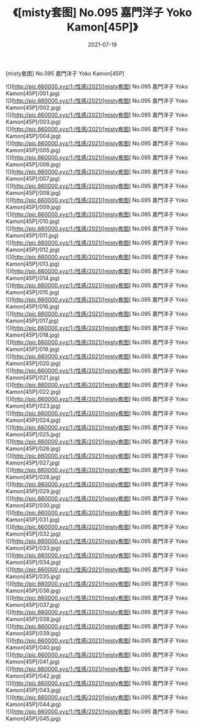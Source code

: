 ﻿---
layout: post
title:  《[misty套图] No.095 嘉門洋子 Yoko Kamon[45P]》
date:   2021-07-19
img: http://pic.660000.xyz/1:/性感/2021/[misty套图] No.095 嘉門洋子 Yoko Kamon[45P]/000.jpg
categories: [美女, 清纯, 唯美]
---

[misty套图] No.095 嘉門洋子 Yoko Kamon[45P]

  ![](http://pic.660000.xyz/1:/性感/2021/[misty套图] No.095 嘉門洋子 Yoko Kamon[45P]/001.jpg) <br> ![](http://pic.660000.xyz/1:/性感/2021/[misty套图] No.095 嘉門洋子 Yoko Kamon[45P]/002.jpg) <br> ![](http://pic.660000.xyz/1:/性感/2021/[misty套图] No.095 嘉門洋子 Yoko Kamon[45P]/003.jpg) <br> ![](http://pic.660000.xyz/1:/性感/2021/[misty套图] No.095 嘉門洋子 Yoko Kamon[45P]/004.jpg) <br> ![](http://pic.660000.xyz/1:/性感/2021/[misty套图] No.095 嘉門洋子 Yoko Kamon[45P]/005.jpg) <br> ![](http://pic.660000.xyz/1:/性感/2021/[misty套图] No.095 嘉門洋子 Yoko Kamon[45P]/006.jpg) <br> ![](http://pic.660000.xyz/1:/性感/2021/[misty套图] No.095 嘉門洋子 Yoko Kamon[45P]/007.jpg) <br> ![](http://pic.660000.xyz/1:/性感/2021/[misty套图] No.095 嘉門洋子 Yoko Kamon[45P]/008.jpg) <br> ![](http://pic.660000.xyz/1:/性感/2021/[misty套图] No.095 嘉門洋子 Yoko Kamon[45P]/009.jpg) <br> ![](http://pic.660000.xyz/1:/性感/2021/[misty套图] No.095 嘉門洋子 Yoko Kamon[45P]/010.jpg) <br> ![](http://pic.660000.xyz/1:/性感/2021/[misty套图] No.095 嘉門洋子 Yoko Kamon[45P]/011.jpg) <br> ![](http://pic.660000.xyz/1:/性感/2021/[misty套图] No.095 嘉門洋子 Yoko Kamon[45P]/012.jpg) <br> ![](http://pic.660000.xyz/1:/性感/2021/[misty套图] No.095 嘉門洋子 Yoko Kamon[45P]/013.jpg) <br> ![](http://pic.660000.xyz/1:/性感/2021/[misty套图] No.095 嘉門洋子 Yoko Kamon[45P]/014.jpg) <br> ![](http://pic.660000.xyz/1:/性感/2021/[misty套图] No.095 嘉門洋子 Yoko Kamon[45P]/015.jpg) <br> ![](http://pic.660000.xyz/1:/性感/2021/[misty套图] No.095 嘉門洋子 Yoko Kamon[45P]/016.jpg) <br> ![](http://pic.660000.xyz/1:/性感/2021/[misty套图] No.095 嘉門洋子 Yoko Kamon[45P]/017.jpg) <br> ![](http://pic.660000.xyz/1:/性感/2021/[misty套图] No.095 嘉門洋子 Yoko Kamon[45P]/018.jpg) <br> ![](http://pic.660000.xyz/1:/性感/2021/[misty套图] No.095 嘉門洋子 Yoko Kamon[45P]/019.jpg) <br> ![](http://pic.660000.xyz/1:/性感/2021/[misty套图] No.095 嘉門洋子 Yoko Kamon[45P]/020.jpg) <br> ![](http://pic.660000.xyz/1:/性感/2021/[misty套图] No.095 嘉門洋子 Yoko Kamon[45P]/021.jpg) <br> ![](http://pic.660000.xyz/1:/性感/2021/[misty套图] No.095 嘉門洋子 Yoko Kamon[45P]/022.jpg) <br> ![](http://pic.660000.xyz/1:/性感/2021/[misty套图] No.095 嘉門洋子 Yoko Kamon[45P]/023.jpg) <br> ![](http://pic.660000.xyz/1:/性感/2021/[misty套图] No.095 嘉門洋子 Yoko Kamon[45P]/024.jpg) <br> ![](http://pic.660000.xyz/1:/性感/2021/[misty套图] No.095 嘉門洋子 Yoko Kamon[45P]/025.jpg) <br> ![](http://pic.660000.xyz/1:/性感/2021/[misty套图] No.095 嘉門洋子 Yoko Kamon[45P]/026.jpg) <br> ![](http://pic.660000.xyz/1:/性感/2021/[misty套图] No.095 嘉門洋子 Yoko Kamon[45P]/027.jpg) <br> ![](http://pic.660000.xyz/1:/性感/2021/[misty套图] No.095 嘉門洋子 Yoko Kamon[45P]/028.jpg) <br> ![](http://pic.660000.xyz/1:/性感/2021/[misty套图] No.095 嘉門洋子 Yoko Kamon[45P]/029.jpg) <br> ![](http://pic.660000.xyz/1:/性感/2021/[misty套图] No.095 嘉門洋子 Yoko Kamon[45P]/030.jpg) <br> ![](http://pic.660000.xyz/1:/性感/2021/[misty套图] No.095 嘉門洋子 Yoko Kamon[45P]/031.jpg) <br> ![](http://pic.660000.xyz/1:/性感/2021/[misty套图] No.095 嘉門洋子 Yoko Kamon[45P]/032.jpg) <br> ![](http://pic.660000.xyz/1:/性感/2021/[misty套图] No.095 嘉門洋子 Yoko Kamon[45P]/033.jpg) <br> ![](http://pic.660000.xyz/1:/性感/2021/[misty套图] No.095 嘉門洋子 Yoko Kamon[45P]/034.jpg) <br> ![](http://pic.660000.xyz/1:/性感/2021/[misty套图] No.095 嘉門洋子 Yoko Kamon[45P]/035.jpg) <br> ![](http://pic.660000.xyz/1:/性感/2021/[misty套图] No.095 嘉門洋子 Yoko Kamon[45P]/036.jpg) <br> ![](http://pic.660000.xyz/1:/性感/2021/[misty套图] No.095 嘉門洋子 Yoko Kamon[45P]/037.jpg) <br> ![](http://pic.660000.xyz/1:/性感/2021/[misty套图] No.095 嘉門洋子 Yoko Kamon[45P]/038.jpg) <br> ![](http://pic.660000.xyz/1:/性感/2021/[misty套图] No.095 嘉門洋子 Yoko Kamon[45P]/039.jpg) <br> ![](http://pic.660000.xyz/1:/性感/2021/[misty套图] No.095 嘉門洋子 Yoko Kamon[45P]/040.jpg) <br> ![](http://pic.660000.xyz/1:/性感/2021/[misty套图] No.095 嘉門洋子 Yoko Kamon[45P]/041.jpg) <br> ![](http://pic.660000.xyz/1:/性感/2021/[misty套图] No.095 嘉門洋子 Yoko Kamon[45P]/042.jpg) <br> ![](http://pic.660000.xyz/1:/性感/2021/[misty套图] No.095 嘉門洋子 Yoko Kamon[45P]/043.jpg) <br> ![](http://pic.660000.xyz/1:/性感/2021/[misty套图] No.095 嘉門洋子 Yoko Kamon[45P]/044.jpg) <br> ![](http://pic.660000.xyz/1:/性感/2021/[misty套图] No.095 嘉門洋子 Yoko Kamon[45P]/045.jpg) <br>